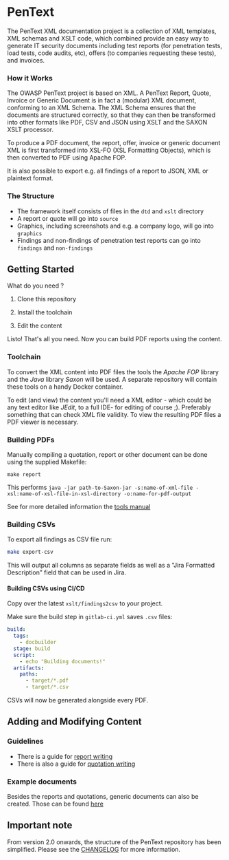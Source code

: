 # PenText

The PenText XML documentation project is a collection of XML templates, XML
schemas and XSLT code, which combined provide an easy way to generate IT
security documents including test reports (for penetration tests, load tests,
code audits, etc), offers (to companies requesting these tests), and invoices.

### How it Works

The OWASP PenText project is based on XML. A PenText Report, Quote, Invoice or
Generic Document is in fact a (modular) XML document, conforming to an XML
Schema. The XML Schema ensures that the documents are structured correctly, so
that they can then be transformed into other formats like PDF, CSV and JSON
using XSLT and the SAXON XSLT processor.

To produce a PDF document, the report, offer, invoice or generic document XML is
first transformed into XSL-FO (XSL Formatting Objects), which is then converted
to PDF using Apache FOP.

It is also possible to export e.g. all findings of a report to JSON, XML or
plaintext format.

### The Structure

- The framework itself consists of files in the `dtd` and `xslt` directory
- A report or quote will go into `source`
- Graphics, including screenshots and e.g. a company logo, will go into
  `graphics`
- Findings and non-findings of penetration test reports can go into `findings`
  and `non-findings`

## Getting Started

What do you need ?

1. Clone this repository

2. Install the toolchain

3. Edit the content

Listo! That's all you need. Now you can build PDF reports using the content.

### Toolchain

To convert the XML content into PDF files the tools the _Apache FOP_ library and
the _Java_ library _Saxon_ will be used. A separate repository will contain
these tools on a handy Docker container.

To edit (and view) the content you'll need a XML editor - which could be any
text editor like _JEdit_, to a full IDE- for editing of course ;). Preferably
something that can check XML file validity. To view the resulting PDF files a
PDF viewer is necessary.

### Building PDFs

Manually compiling a quotation, report or other document can be done using the
supplied Makefile:

`make report`

This performs
`java -jar path-to-Saxon-jar -s:name-of-xml-file -xsl:name-of-xsl-file-in-xsl-directory -o:name-for-pdf-output`

See for more detailed information the [tools manual](/doc/tools-manual.md)

### Building CSVs

To export all findings as CSV file run:

```sh
make export-csv
```

This will output all columns as separate fields as well as a "Jira Formatted
Description" field that can be used in Jira.

#### Building CSVs using CI/CD

Copy over the latest `xslt/findings2csv` to your project.

Make sure the build step in `gitlab-ci.yml` saves `.csv` files:

```yml
build:
  tags:
    - docbuilder
  stage: build
  script:
    - echo "Building documents!"
  artifacts:
    paths:
      - target/*.pdf
      - target/*.csv
```

CSVs will now be generated alongside every PDF.

## Adding and Modifying Content

### Guidelines

- There is a guide for
  [report writing](doc/report/Report%20Writing%20-%20Procedure.md)
- There is also a guide for
  [quotation writing](doc/offerte/Offerte%20Writing%20Procedure.md)

### Example documents

Besides the reports and quotations, generic documents can also be created. Those
can be found [here](doc/examples)

## Important note

From version 2.0 onwards, the structure of the PenText repository has been
simplified. Please see the [CHANGELOG](CHANGELOG.md) for more information.
